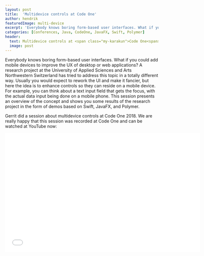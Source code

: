```yaml
---
layout: post
title:  'Multidevice controls at Code One'
author: hendrik
featuredImage: multi-device
excerpt: 'Everybody knows boring form-based user interfaces. What if you could add mobile devices to improve the UX of desktop or web applications? This Code One session a concept that was created by the University of Applied Sciences and Arts Northwestern Switzerland and Karakun for multi device controls.'
categories: [Conferences, Java, CodeOne, JavaFX, Swift, Polymer]
header:
  text: Multidevice controls at <span class="my-karakun">Code One<span>
  image: post
---
```


Everybody knows boring form-based user interfaces. What if you could add mobile devices to improve the UX of desktop or web applications? A research project at the University of Applied Sciences and Arts Northwestern Switzerland has tried to address this topic in a totally different way. Usually you would expect to rework the UI and make it fancier, but here the idea is to enhance controls so they can reside on a mobile device. For example, you can think about a text input field that gets the focus, with the actual data input being done on a mobile phone. This session presents an overview of the concept and shows you some results of the research project in the form of demos based on Swift, JavaFX, and Polymer.

Gerrit did a session about multidevice controls at Code One 2018. We are really happy that this session was recorded at Code One and can be watched at YouTube now:

<div class="embed-container">
  <iframe title="YouTube video player" width="640" height="390" src="//www.youtube.com/embed/CSsyWFnhlEo" frameborder="0" allowfullscreen=""></iframe>
</div>